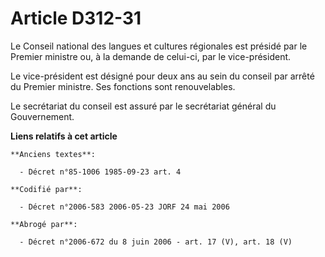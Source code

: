 # Article D312-31

Le Conseil national des langues et cultures régionales est présidé par le Premier ministre ou, à la demande de celui-ci, par
le vice-président.

Le vice-président est désigné pour deux ans au sein du conseil par arrêté du Premier ministre. Ses fonctions sont
renouvelables.

Le secrétariat du conseil est assuré par le secrétariat général du Gouvernement.

**Liens relatifs à cet article**

	**Anciens textes**:

	  - Décret n°85-1006 1985-09-23 art. 4

	**Codifié par**:

	  - Décret n°2006-583 2006-05-23 JORF 24 mai 2006

	**Abrogé par**:

	  - Décret n°2006-672 du 8 juin 2006 - art. 17 (V), art. 18 (V)
